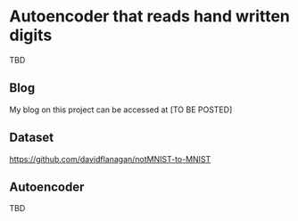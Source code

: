 # Autoencoder that reads hand written digits
TBD

## Blog 
My blog on this project can be accessed at [TO BE POSTED]

## Dataset
https://github.com/davidflanagan/notMNIST-to-MNIST

## Autoencoder
TBD